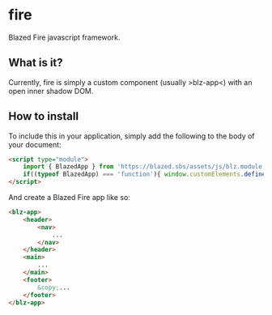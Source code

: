 # fire
Blazed Fire javascript framework.

## What is it?
Currently, fire is simply a custom component (usually &gt;blz-app&lt;) with an open inner shadow DOM.

## How to install
To include this in your application, simply add the following to the body of your document:

```html
<script type="module">
    import { BlazedApp } from 'https://blazed.sbs/assets/js/blz.module.js';
    if((typeof BlazedApp) === 'function'){ window.customElements.define('blz-app', BlazedApp); }
</script>
```

And create a Blazed Fire app like so:

```html
<blz-app>
    <header>
        <nav>
            ...
        </nav>
    </header>
    <main>
        ...
    </main>
    <footer>
        &copy;...
    </footer>
</blz-app>
```